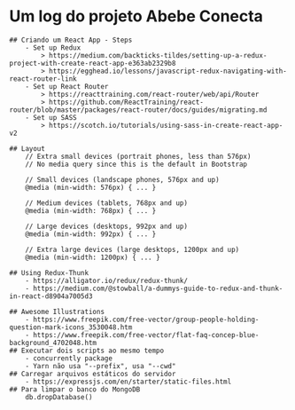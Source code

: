 # Um log do projeto Abebe Conecta

    ## Criando um React App - Steps
        - Set up Redux
            > https://medium.com/backticks-tildes/setting-up-a-redux-project-with-create-react-app-e363ab2329b8
            > https://egghead.io/lessons/javascript-redux-navigating-with-react-router-link
        - Set up React Router
            > https://reacttraining.com/react-router/web/api/Router
            > https://github.com/ReactTraining/react-router/blob/master/packages/react-router/docs/guides/migrating.md
        - Set up SASS
            > https://scotch.io/tutorials/using-sass-in-create-react-app-v2

    ## Layout
        // Extra small devices (portrait phones, less than 576px)
        // No media query since this is the default in Bootstrap

        // Small devices (landscape phones, 576px and up)
        @media (min-width: 576px) { ... }

        // Medium devices (tablets, 768px and up)
        @media (min-width: 768px) { ... }

        // Large devices (desktops, 992px and up)
        @media (min-width: 992px) { ... }

        // Extra large devices (large desktops, 1200px and up)
        @media (min-width: 1200px) { ... }
    
    ## Using Redux-Thunk
        - https://alligator.io/redux/redux-thunk/
        - https://medium.com/@stowball/a-dummys-guide-to-redux-and-thunk-in-react-d8904a7005d3
        
    ## Awesome Illustrations
        - https://www.freepik.com/free-vector/group-people-holding-question-mark-icons_3530048.htm
        - https://www.freepik.com/free-vector/flat-faq-concep-blue-background_4702048.htm
    ## Executar dois scripts ao mesmo tempo
        - concurrently package
        - Yarn não usa "--prefix", usa "--cwd"
    ## Carregar arquivos estáticos do servidor
        - https://expressjs.com/en/starter/static-files.html
    ## Para limpar o banco do MongoDB
        db.dropDatabase()
    
